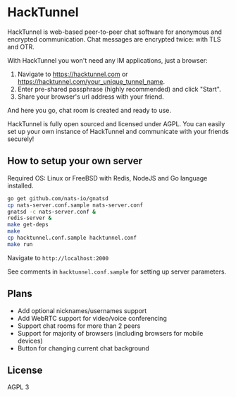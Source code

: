 # HackTunnel

HackTunnel is web-based peer-to-peer chat software for anonymous and encrypted communication. Chat messages are encrypted
twice: with TLS and OTR.

With HackTunnel you won't need any IM applications, just a browser:

1. Navigate to https://hacktunnel.com or https://hacktunnel.com/your_unique_tunnel_name.
2. Enter pre-shared passphrase (highly recommended) and click "Start".
3. Share your browser's url address with your friend.

And here you go, chat room is created and ready to use.

HackTunnel is fully open sourced and licensed under AGPL. You can easily set up your own instance of HackTunnel and communicate with your friends securely!

## How to setup your own server

Required OS: Linux or FreeBSD with Redis, NodeJS and Go language installed.


```bash
go get github.com/nats-io/gnatsd
cp nats-server.conf.sample nats-server.conf
gnatsd -c nats-server.conf &
redis-server &
make get-deps
make
cp hacktunnel.conf.sample hacktunnel.conf
make run
```

Navigate to `http://localhost:2000`

See comments in `hacktunnel.conf.sample` for setting up server parameters.

## Plans

* Add optional nicknames/usernames support 
* Add WebRTC support for video/voice conferencing
* Support chat rooms for more than 2 peers
* Support for majority of browsers (including browsers for mobile devices)
* Button for changing current chat background

## License

AGPL 3
